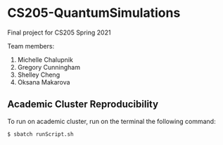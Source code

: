 # CS205-QuantumSimulations
Final project for CS205 Spring 2021

Team members:
1. Michelle Chalupnik
2. Gregory Cunningham
3. Shelley Cheng
4. Oksana Makarova

## Academic Cluster Reproducibility 
To run on academic cluster, run on the terminal the following command:
```
$ sbatch runScript.sh
```